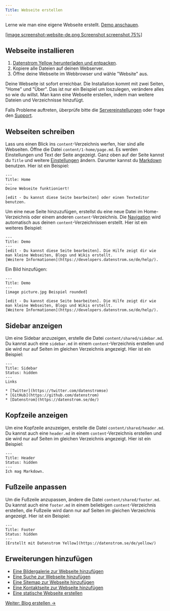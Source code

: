 ```yaml
---
Title: Webseite erstellen
---
```

Lerne wie man eine eigene Webseite erstellt. [Demo anschauen](/de/).

[[image screenshot-website-de.png Screenshot screenshot 75%]](/de/)  

## Webseite installieren

1. [Datenstrom Yellow herunterladen und entpacken](https://github.com/datenstrom/yellow/archive/master.zip).
2. Kopiere alle Dateien auf deinen Webserver.
3. Öffne deine Webseite im Webbrowser und wähle "Website" aus.

Deine Webseite ist sofort erreichbar. Die Installation kommt mit zwei Seiten, "Home" und "Über". Das ist nur ein Beispiel um loszulegen, verändere alles so wie du willst. Man kann eine Webseite erstellen, indem man weitere Dateien und Verzeichnisse hinzufügt.

Falls Probleme auftreten, überprüfe bitte die [Servereinstellungen](server-configuration) oder frage den [Support](support).

## Webseiten schreiben

Lass uns einen Blick ins `content`-Verzeichnis werfen, hier sind alle Webseiten. Öffne die Datei `content/1-home/page.md`. Es werden Einstellungen und Text der Seite angezeigt. Ganz oben auf der Seite kannst du `Title` und weitere [Einstellungen](markdown-cheat-sheet#einstellungen) ändern. Darunter kannst du [Markdown](markdown-cheat-sheet) benutzen. Hier ist ein Beispiel:

```
---
Title: Home
---
Deine Webseite funktioniert!

[edit - Du kannst diese Seite bearbeiten] oder einen Texteditor benutzen.
```

Um eine neue Seite hinzuzufügen, erstellst du eine neue Datei im Home-Verzeichnis oder einem anderen `content`-Verzeichnis. Die [Navigation](adding-content) wird automatisch aus deinen `content`-Verzeichnissen erstellt. Hier ist ein weiteres Beispiel:

```
---
Title: Demo
---
[edit - Du kannst diese Seite bearbeiten]. Die Hilfe zeigt dir wie 
man kleine Webseiten, Blogs und Wikis erstellt. 
[Weitere Informationen](https://developers.datenstrom.se/de/help/).
```

Ein Bild hinzufügen:

```
---
Title: Demo
---
[image picture.jpg Beispiel rounded]

[edit - Du kannst diese Seite bearbeiten]. Die Hilfe zeigt dir wie 
man kleine Webseiten, Blogs und Wikis erstellt. 
[Weitere Informationen](https://developers.datenstrom.se/de/help/).
```

## Sidebar anzeigen

Um eine Sidebar anzuzeigen, erstelle die Datei `content/shared/sidebar.md`. Du kannst auch eine `sidebar.md` in einem `content`-Verzeichnis erstellen und sie wird nur auf Seiten im gleichen Verzeichnis angezeigt. Hier ist ein Beispiel:

```
---
Title: Sidebar
Status: hidden
---
Links

* [Twitter](https://twitter.com/datenstromse)
* [GitHub](https://github.com/datenstrom)
* [Datenstrom](https://datenstrom.se/de/)
```

## Kopfzeile anzeigen

Um eine Kopfzeile anzuzeigen, erstelle die Datei `content/shared/header.md`. Du kannst auch eine `header.md` in einem `content`-Verzeichnis erstellen und sie wird nur auf Seiten im gleichen Verzeichnis angezeigt. Hier ist ein Beispiel:

```
---
Title: Header
Status: hidden
---
Ich mag Markdown.
```

## Fußzeile anpassen

Um die Fußzeile anzupassen, ändere die Datei `content/shared/footer.md`. Du kannst auch eine `footer.md` in einem beliebigen `content`-Verzeichnis erstellen, die Fußzeile wird dann nur auf Seiten im gleichen Verzeichnis angezeigt. Hier ist ein Beispiel:

```
---
Title: Footer
Status: hidden
---
[Erstellt mit Datenstrom Yellow](https://datenstrom.se/de/yellow/)
```

## Erweiterungen hinzufügen

* [Eine Bildergalerie zur Webseite hinzufügen](https://github.com/datenstrom/yellow-extensions/tree/master/features/gallery)
* [Eine Suche zur Webseite hinzufügen](https://github.com/datenstrom/yellow-extensions/tree/master/features/search)
* [Eine Sitemap zur Webseite hinzufügen](https://github.com/datenstrom/yellow-extensions/tree/master/features/sitemap)
* [Eine Kontaktseite zur Webseite hinzufügen](https://github.com/datenstrom/yellow-extensions/tree/master/features/contact)
* [Eine statische Webseite erstellen](server-configuration#statische-webseite)

[Weiter: Blog erstellen →](how-to-make-a-blog)